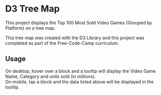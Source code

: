 <!-- TITLE/ -->
<h1>D3 Tree Map</h1>
<!-- /TITLE -->

<!-- DESCRIPTION/ -->
This project displays the Top 100 Most Sold Video Games (Grouped by Platform) on a tree map.

This tree map was created with the D3 Library and this project was completed as part of the Free-Code-Camp curriculum.
<!-- /DESCRIPTION -->

<!-- Usage/ -->
<h2>Usage</h2>
On desktop, hover over a block and a tooltip will display the Video Game Name, Category and units sold (in millions).
<br />
On mobile, tap a block and the data listed above will be displayed in the tooltip.
<!-- /Usage -->
